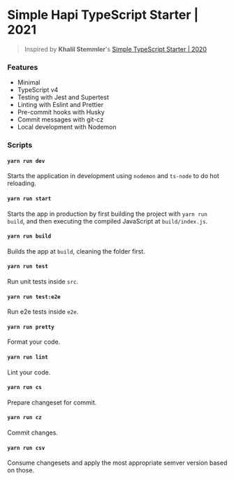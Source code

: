 # Simple Hapi TypeScript Starter | 2021

> Inspired by **Khalil Stemmler**'s [Simple TypeScript Starter | 2020](https://github.com/stemmlerjs/simple-typescript-starter)

### Features

- Minimal
- TypeScript v4
- Testing with Jest and Supertest
- Linting with Eslint and Prettier
- Pre-commit hooks with Husky
- Commit messages with git-cz
- Local development with Nodemon

### Scripts

#### `yarn run dev`

Starts the application in development using `nodemon` and `ts-node` to do hot reloading.

#### `yarn run start`

Starts the app in production by first building the project with `yarn run build`, and then executing the compiled JavaScript at `build/index.js`.

#### `yarn run build`

Builds the app at `build`, cleaning the folder first.

#### `yarn run test`

Run unit tests inside `src`.

#### `yarn run test:e2e`

Run e2e tests inside `e2e`.

#### `yarn run pretty`

Format your code.

#### `yarn run lint`

Lint your code.

#### `yarn run cs`

Prepare changeset for commit.

#### `yarn run cz`

Commit changes.

#### `yarn run csv`

Consume changesets and apply the most appropriate semver version based on those.
